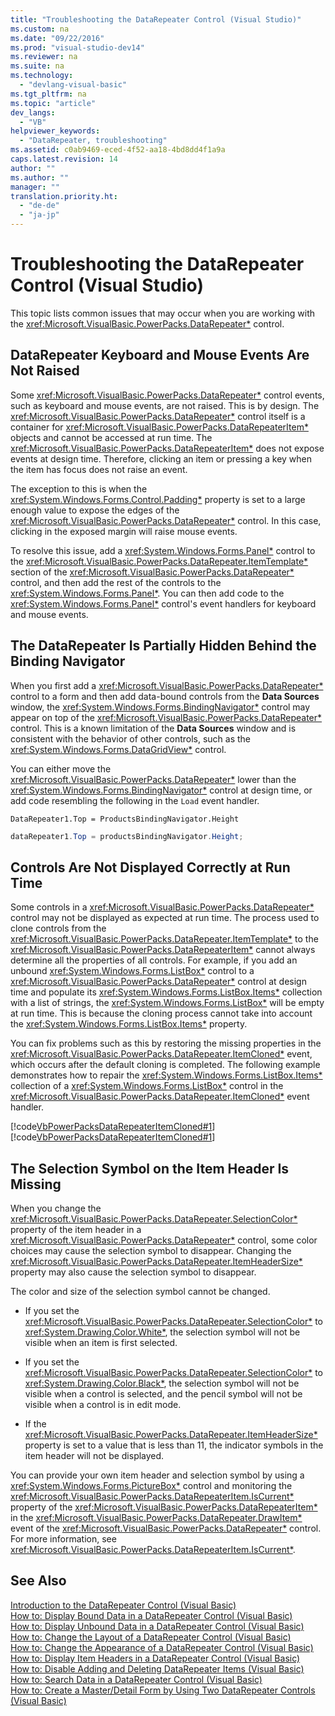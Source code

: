 ```yaml
---
title: "Troubleshooting the DataRepeater Control (Visual Studio)"
ms.custom: na
ms.date: "09/22/2016"
ms.prod: "visual-studio-dev14"
ms.reviewer: na
ms.suite: na
ms.technology: 
  - "devlang-visual-basic"
ms.tgt_pltfrm: na
ms.topic: "article"
dev_langs: 
  - "VB"
helpviewer_keywords: 
  - "DataRepeater, troubleshooting"
ms.assetid: c0ab9469-eced-4f52-aa18-4bd8dd4f1a9a
caps.latest.revision: 14
author: ""
ms.author: ""
manager: ""
translation.priority.ht: 
  - "de-de"
  - "ja-jp"
---
```

# Troubleshooting the DataRepeater Control (Visual Studio)
This topic lists common issues that may occur when you are working with the <xref:Microsoft.VisualBasic.PowerPacks.DataRepeater*> control.  
  
## DataRepeater Keyboard and Mouse Events Are Not Raised  
 Some <xref:Microsoft.VisualBasic.PowerPacks.DataRepeater*> control events, such as keyboard and mouse events, are not raised. This is by design. The <xref:Microsoft.VisualBasic.PowerPacks.DataRepeater*> control itself is a container for <xref:Microsoft.VisualBasic.PowerPacks.DataRepeaterItem*> objects and cannot be accessed at run time. The <xref:Microsoft.VisualBasic.PowerPacks.DataRepeaterItem*> does not expose events at design time. Therefore, clicking an item or pressing a key when the item has focus does not raise an event.  
  
 The exception to this is when the <xref:System.Windows.Forms.Control.Padding*> property is set to a large enough value to expose the edges of the <xref:Microsoft.VisualBasic.PowerPacks.DataRepeater*> control. In this case, clicking in the exposed margin will raise mouse events.  
  
 To resolve this issue, add a <xref:System.Windows.Forms.Panel*> control to the <xref:Microsoft.VisualBasic.PowerPacks.DataRepeater.ItemTemplate*> section of the <xref:Microsoft.VisualBasic.PowerPacks.DataRepeater*> control, and then add the rest of the controls to the <xref:System.Windows.Forms.Panel*>. You can then add code to the <xref:System.Windows.Forms.Panel*> control's event handlers for keyboard and mouse events.  
  
## The DataRepeater Is Partially Hidden Behind the Binding Navigator  
 When you first add a <xref:Microsoft.VisualBasic.PowerPacks.DataRepeater*> control to a form and then add data-bound controls from the **Data Sources** window, the <xref:System.Windows.Forms.BindingNavigator*> control may appear on top of the <xref:Microsoft.VisualBasic.PowerPacks.DataRepeater*> control. This is a known limitation of the **Data Sources** window and is consistent with the behavior of other controls, such as the <xref:System.Windows.Forms.DataGridView*> control.  
  
 You can either move the <xref:Microsoft.VisualBasic.PowerPacks.DataRepeater*> lower than the <xref:System.Windows.Forms.BindingNavigator*> control at design time, or add code resembling the following in the `Load` event handler.  
  
```vb#  
DataRepeater1.Top = ProductsBindingNavigator.Height  
```  
  
```c#  
dataRepeater1.Top = productsBindingNavigator.Height;  
```  
  
## Controls Are Not Displayed Correctly at Run Time  
 Some controls in a <xref:Microsoft.VisualBasic.PowerPacks.DataRepeater*> control may not be displayed as expected at run time. The process used to clone controls from the <xref:Microsoft.VisualBasic.PowerPacks.DataRepeater.ItemTemplate*> to the <xref:Microsoft.VisualBasic.PowerPacks.DataRepeaterItem*> cannot always determine all the properties of all controls. For example, if you add an unbound <xref:System.Windows.Forms.ListBox*> control to a <xref:Microsoft.VisualBasic.PowerPacks.DataRepeater*> control at design time and populate its <xref:System.Windows.Forms.ListBox.Items*> collection with a list of strings, the <xref:System.Windows.Forms.ListBox*> will be empty at run time. This is because the cloning process cannot take into account the <xref:System.Windows.Forms.ListBox.Items*> property.  
  
 You can fix problems such as this by restoring the missing properties in the <xref:Microsoft.VisualBasic.PowerPacks.DataRepeater.ItemCloned*> event, which occurs after the default cloning is completed. The following example demonstrates how to repair the <xref:System.Windows.Forms.ListBox.Items*> collection of a <xref:System.Windows.Forms.ListBox*> control in the <xref:Microsoft.VisualBasic.PowerPacks.DataRepeater.ItemCloned*> event handler.  
  
 [!code[VbPowerPacksDataRepeaterItemCloned#1](../vs140/codesnippet/CSharp/troubleshooting-the-datarepeater-control--visual-studio-_1.cs)][!code[VbPowerPacksDataRepeaterItemCloned#1](../vs140/codesnippet/VisualBasic/troubleshooting-the-datarepeater-control--visual-studio-_1.vb)]  
  
## The Selection Symbol on the Item Header Is Missing  
 When you change the <xref:Microsoft.VisualBasic.PowerPacks.DataRepeater.SelectionColor*> property of the item header in a <xref:Microsoft.VisualBasic.PowerPacks.DataRepeater*> control, some color choices may cause the selection symbol to disappear. Changing the <xref:Microsoft.VisualBasic.PowerPacks.DataRepeater.ItemHeaderSize*> property may also cause the selection symbol to disappear.  
  
 The color and size of the selection symbol cannot be changed.  
  
-   If you set the <xref:Microsoft.VisualBasic.PowerPacks.DataRepeater.SelectionColor*> to <xref:System.Drawing.Color.White*>, the selection symbol will not be visible when an item is first selected.  
  
-   If you set the <xref:Microsoft.VisualBasic.PowerPacks.DataRepeater.SelectionColor*> to <xref:System.Drawing.Color.Black*>, the selection symbol will not be visible when a control is selected, and the pencil symbol will not be visible when a control is in edit mode.  
  
-   If the <xref:Microsoft.VisualBasic.PowerPacks.DataRepeater.ItemHeaderSize*> property is set to a value that is less than 11, the indicator symbols in the item header will not be displayed.  
  
 You can provide your own item header and selection symbol by using a <xref:System.Windows.Forms.PictureBox*> control and monitoring the <xref:Microsoft.VisualBasic.PowerPacks.DataRepeaterItem.IsCurrent*> property of the <xref:Microsoft.VisualBasic.PowerPacks.DataRepeaterItem*> in the <xref:Microsoft.VisualBasic.PowerPacks.DataRepeater.DrawItem*> event of the <xref:Microsoft.VisualBasic.PowerPacks.DataRepeater*> control. For more information, see <xref:Microsoft.VisualBasic.PowerPacks.DataRepeaterItem.IsCurrent*>.  
  
## See Also  
 [Introduction to the DataRepeater Control (Visual Basic)](../vs140/introduction-to-the-datarepeater-control--visual-studio-.md)   
 [How to: Display Bound Data in a DataRepeater Control (Visual Basic)](../vs140/how-to--display-bound-data-in-a-datarepeater-control--visual-studio-.md)   
 [How to: Display Unbound Data in a DataRepeater Control (Visual Basic)](../vs140/how-to--display-unbound-controls-in-a-datarepeater-control--visual-studio-.md)   
 [How to: Change the Layout of a DataRepeater Control (Visual Basic)](../vs140/how-to--change-the-layout-of-a-datarepeater-control--visual-studio-.md)   
 [How to: Change the Appearance of a DataRepeater Control (Visual Basic)](../vs140/how-to--change-the-appearance-of-a-datarepeater-control--visual-studio-.md)   
 [How to: Display Item Headers in a DataRepeater Control (Visual Basic)](../vs140/how-to--display-item-headers-in-a-datarepeater-control--visual-studio-.md)   
 [How to: Disable Adding and Deleting DataRepeater Items (Visual Basic)](../vs140/how-to--disable-adding-and-deleting-datarepeater-items--visual-studio-.md)   
 [How to: Search Data in a DataRepeater Control (Visual Basic)](../vs140/how-to--search-data-in-a-datarepeater-control--visual-studio-.md)   
 [How to: Create a Master/Detail Form by Using Two DataRepeater Controls (Visual Basic)](../vs140/how-to--create-a-master-detail-form-by-using-two-datarepeater-controls--visual-studio-.md)